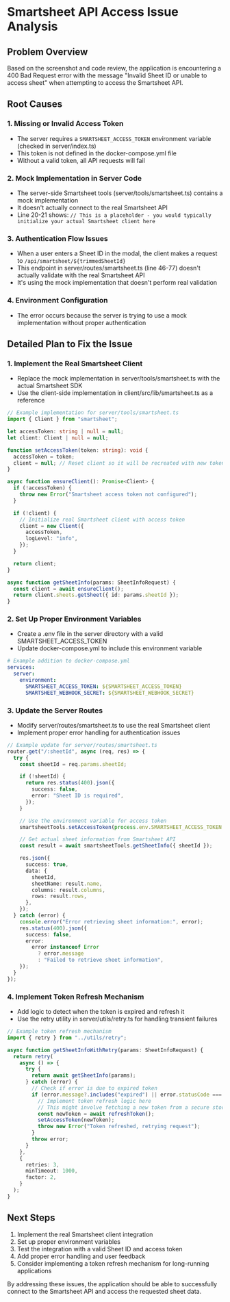 # Smartsheet API Access Issue Analysis

## Problem Overview

Based on the screenshot and code review, the application is encountering a 400 Bad Request error with the message "Invalid Sheet ID or unable to access sheet" when attempting to access the Smartsheet API.

## Root Causes

### 1. Missing or Invalid Access Token

- The server requires a `SMARTSHEET_ACCESS_TOKEN` environment variable (checked in server/index.ts)
- This token is not defined in the docker-compose.yml file
- Without a valid token, all API requests will fail

### 2. Mock Implementation in Server Code

- The server-side Smartsheet tools (server/tools/smartsheet.ts) contains a mock implementation
- It doesn't actually connect to the real Smartsheet API
- Line 20-21 shows: `// This is a placeholder - you would typically initialize your actual Smartsheet client here`

### 3. Authentication Flow Issues

- When a user enters a Sheet ID in the modal, the client makes a request to `/api/smartsheet/${trimmedSheetId}`
- This endpoint in server/routes/smartsheet.ts (line 46-77) doesn't actually validate with the real Smartsheet API
- It's using the mock implementation that doesn't perform real validation

### 4. Environment Configuration

- The error occurs because the server is trying to use a mock implementation without proper authentication

## Detailed Plan to Fix the Issue

### 1. Implement the Real Smartsheet Client

- Replace the mock implementation in server/tools/smartsheet.ts with the actual Smartsheet SDK
- Use the client-side implementation in client/src/lib/smartsheet.ts as a reference

```typescript
// Example implementation for server/tools/smartsheet.ts
import { Client } from "smartsheet";

let accessToken: string | null = null;
let client: Client | null = null;

function setAccessToken(token: string): void {
  accessToken = token;
  client = null; // Reset client so it will be recreated with new token
}

async function ensureClient(): Promise<Client> {
  if (!accessToken) {
    throw new Error("Smartsheet access token not configured");
  }

  if (!client) {
    // Initialize real Smartsheet client with access token
    client = new Client({
      accessToken,
      logLevel: "info",
    });
  }

  return client;
}

async function getSheetInfo(params: SheetInfoRequest) {
  const client = await ensureClient();
  return client.sheets.getSheet({ id: params.sheetId });
}
```

### 2. Set Up Proper Environment Variables

- Create a .env file in the server directory with a valid SMARTSHEET_ACCESS_TOKEN
- Update docker-compose.yml to include this environment variable

```yaml
# Example addition to docker-compose.yml
services:
  server:
    environment:
      SMARTSHEET_ACCESS_TOKEN: ${SMARTSHEET_ACCESS_TOKEN}
      SMARTSHEET_WEBHOOK_SECRET: ${SMARTSHEET_WEBHOOK_SECRET}
```

### 3. Update the Server Routes

- Modify server/routes/smartsheet.ts to use the real Smartsheet client
- Implement proper error handling for authentication issues

```typescript
// Example update for server/routes/smartsheet.ts
router.get("/:sheetId", async (req, res) => {
  try {
    const sheetId = req.params.sheetId;

    if (!sheetId) {
      return res.status(400).json({
        success: false,
        error: "Sheet ID is required",
      });
    }

    // Use the environment variable for access token
    smartsheetTools.setAccessToken(process.env.SMARTSHEET_ACCESS_TOKEN || "");

    // Get actual sheet information from Smartsheet API
    const result = await smartsheetTools.getSheetInfo({ sheetId });

    res.json({
      success: true,
      data: {
        sheetId,
        sheetName: result.name,
        columns: result.columns,
        rows: result.rows,
      },
    });
  } catch (error) {
    console.error("Error retrieving sheet information:", error);
    res.status(400).json({
      success: false,
      error:
        error instanceof Error
          ? error.message
          : "Failed to retrieve sheet information",
    });
  }
});
```

### 4. Implement Token Refresh Mechanism

- Add logic to detect when the token is expired and refresh it
- Use the retry utility in server/utils/retry.ts for handling transient failures

```typescript
// Example token refresh mechanism
import { retry } from "../utils/retry";

async function getSheetInfoWithRetry(params: SheetInfoRequest) {
  return retry(
    async () => {
      try {
        return await getSheetInfo(params);
      } catch (error) {
        // Check if error is due to expired token
        if (error.message?.includes("expired") || error.statusCode === 401) {
          // Implement token refresh logic here
          // This might involve fetching a new token from a secure storage
          const newToken = await refreshToken();
          setAccessToken(newToken);
          throw new Error("Token refreshed, retrying request");
        }
        throw error;
      }
    },
    {
      retries: 3,
      minTimeout: 1000,
      factor: 2,
    }
  );
}
```

## Next Steps

1. Implement the real Smartsheet client integration
2. Set up proper environment variables
3. Test the integration with a valid Sheet ID and access token
4. Add proper error handling and user feedback
5. Consider implementing a token refresh mechanism for long-running applications

By addressing these issues, the application should be able to successfully connect to the Smartsheet API and access the requested sheet data.
